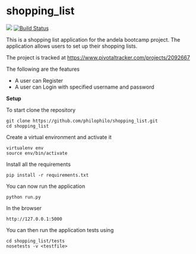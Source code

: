 # shopping_list
<a href="https://codeclimate.com/github/codeclimate/codeclimate/coverage"><img src="https://codeclimate.com/github/codeclimate/codeclimate/badges/coverage.svg" /></a> [![Build Status](https://travis-ci.org/philophilo/shopping_list.svg?branch=master)](https://travis-ci.org/philophilo/shopping_list)

This is a shopping list application for the andela bootcamp project. The application allows users to set up their shopping lists.

The project is tracked at
https://www.pivotaltracker.com/projects/2092667

The following are the features

- A user can Register
- A user can Login with specified username and password

__Setup__

To start clone the repository

```
git clone https://github.com/philophilo/shopping_list.git
cd shopping_list
```

Create a virtual environment and activate it

```
virtualenv env
source env/bin/activate
```

Install all the requirements 

```
pip install -r requirements.txt
```

You can now run the application

```
python run.py
```

In the browser

```
http://127.0.0.1:5000
```

You can then run the application tests using

```
cd shopping_list/tests
nosetests -v <testfile>
```
